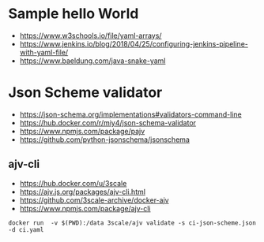 # Sample hello World
* https://www.w3schools.io/file/yaml-arrays/ 
* https://www.jenkins.io/blog/2018/04/25/configuring-jenkins-pipeline-with-yaml-file/
* https://www.baeldung.com/java-snake-yaml

# Json Scheme validator
* https://json-schema.org/implementations#validators-command-line
* https://hub.docker.com/r/miy4/json-schema-validator 
* https://www.npmjs.com/package/pajv
* https://github.com/python-jsonschema/jsonschema 

## ajv-cli
* https://hub.docker.com/u/3scale
* https://ajv.js.org/packages/ajv-cli.html
* https://github.com/3scale-archive/docker-ajv
* https://www.npmjs.com/package/ajv-cli

```
docker run  -v $(PWD):/data 3scale/ajv validate -s ci-json-scheme.json -d ci.yaml
```
